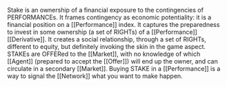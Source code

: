 Stake is an ownership of a financial exposure to the contingencies of PERFORMANCEs. It frames contingency as economic potentiality: it is a financial position on a [[Performance]] index. It captures the preparedness to invest in some ownership (a set of RIGHTs) of a [[Performance]] [[Derivative]]. It creates a social relationship, through a set of RIGHTs, different to equity, but definitely invoking the skin in the game aspect. STAKEs are OFFERed to the [[Market]], with no knowledge of which [[Agent]] (prepared to accept the [[Offer]]) will end up the owner, and can circulate in a secondary [[Market]]. Buying STAKE in a [[Performance]] is a way to signal the [[Network]] what you want to make happen.